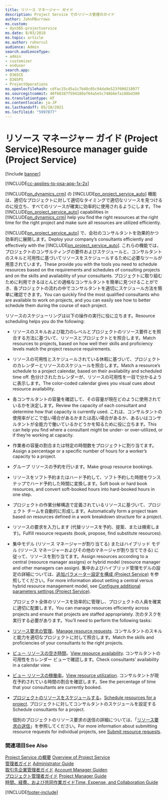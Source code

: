 ```yaml
---
title: リソース マネージャー ガイド
description: Project Service でのリソース管理のガイド
author: JohnPBurrows
ms.custom:
- dyn365-projectservice
ms.date: 8/03/2018
ms.topic: article
ms.author: ruhercul
audience: Admin
search.audienceType:
- admin
- customizer
- enduser
search.app:
- D365CE
- D365PS
- ProjectOperations
ms.openlocfilehash: cdfac15c45a1c7b40c05c94da9e523f000218977
ms.sourcegitcommit: 40f68387f594180af64a5e5c748b6efa188bd300
ms.translationtype: HT
ms.contentlocale: ja-JP
ms.lasthandoff: 05/10/2021
ms.locfileid: "5997877"
---
```

# <a name="resource-manager-guide-project-service"></a><span data-ttu-id="18250-103">リソース マネージャー ガイド (Project Service)</span><span class="sxs-lookup"><span data-stu-id="18250-103">Resource manager guide (Project Service)</span></span>

[!include [banner](../includes/psa-now-project-operations.md)]

[!INCLUDE[cc-applies-to-psa-app-1x-2x](../includes/cc-applies-to-psa-app-1x-2x.md)]

<span data-ttu-id="18250-104">[!INCLUDE[pn_dynamics_crm](../includes/pn-dynamics-crm.md)] の [!INCLUDE[pn_project_service_auto](../includes/pn-project-service-auto.md)] 機能は、適切なプロジェクトに対して適切なタイミングで適切なリソースを見つけるのに役立ち、すべてのリソースが確実に効率的に使用されるようにします。</span><span class="sxs-lookup"><span data-stu-id="18250-104">The [!INCLUDE[pn_project_service_auto](../includes/pn-project-service-auto.md)] capabilities in [!INCLUDE[pn_dynamics_crm](../includes/pn-dynamics-crm.md)] help you find the right resources at the right time for the right project and make sure all resources are utilized efficiently.</span></span>  
  
 <span data-ttu-id="18250-105">[!INCLUDE[pn_project_service_auto](../includes/pn-project-service-auto.md)] で、会社のコンサルタントを効果的かつ効率的に展開します。</span><span class="sxs-lookup"><span data-stu-id="18250-105">Deploy your company’s consultants efficiently and effectively with the [!INCLUDE[pn_project_service_auto](../includes/pn-project-service-auto.md)].</span></span> <span data-ttu-id="18250-106">これらの機能では、プロジェクトのコンサルティングの要件およびスケジュールと、コンサルタントのスキルと可用性に基づいてリソースをスケジュールするために必要なツールが用意されています。</span><span class="sxs-lookup"><span data-stu-id="18250-106">These provide you with the tools you need to schedule resources based on the requirements and schedules of consulting projects and on the skills and availability of your consultants.</span></span> <span data-ttu-id="18250-107">プロジェクトに取り組むために利用できるほとんどの適格なコンサルタントを簡単に見つけることができ、各プロジェクトの流れの中でコンサルタントを適切にスケジュール方法を簡単に確認できます。</span><span class="sxs-lookup"><span data-stu-id="18250-107">You can quickly find the most qualified consultants who are available to work on projects, and you can easily see how to better schedule them during the course of each project.</span></span>  
  
 <span data-ttu-id="18250-108">リソースのスケジューリングは以下の操作の実行に役に立ちます。</span><span class="sxs-lookup"><span data-stu-id="18250-108">Resource scheduling helps you do the following:</span></span>  
  
- <span data-ttu-id="18250-109">リソースのスキルおよび能力のレベルとプロジェクトのリソース要件とを照合する方法に基づいて、リソースとプロジェクトとを照合します。</span><span class="sxs-lookup"><span data-stu-id="18250-109">Match resources to projects, based on how well their skills and proficiency levels match the project resource requirements.</span></span>  
  
- <span data-ttu-id="18250-110">リソースの可用性とスケジュールされている休暇に基づいて、プロジェクトのカレンダーとリソースのスケジュールを照合します。</span><span class="sxs-lookup"><span data-stu-id="18250-110">Match a resource’s schedule to a project calendar, based on their availability and scheduled time off.</span></span> <span data-ttu-id="18250-111">色分けされたカレンダーが、リソースの可用性を一目で分かるように表示します。</span><span class="sxs-lookup"><span data-stu-id="18250-111">The color-coded calendar gives you visual cues about resource availability.</span></span>  
  
- <span data-ttu-id="18250-112">各コンサルタントの容量を確認して、その容量が現在どのように使用されているかを決定します。</span><span class="sxs-lookup"><span data-stu-id="18250-112">Review the capacity of each consultant and determine how that capacity is currently used.</span></span> <span data-ttu-id="18250-113">これは、コンサルタントの使用率がどこで低い場合があるかまたは高い場合があるか、あるいはコンサルタントが全能力で働いているかどうかを知るために役に立ちます。</span><span class="sxs-lookup"><span data-stu-id="18250-113">This can help you find where a consultant might be under- or over-utilized, or if they’re working at capacity.</span></span>  
  
- <span data-ttu-id="18250-114">作業者の容量の割合または特定の時間数をプロジェクトに割り当てます。</span><span class="sxs-lookup"><span data-stu-id="18250-114">Assign a percentage or a specific number of hours for a worker’s capacity to a project.</span></span>  
  
- <span data-ttu-id="18250-115">グループ リソースの予約を行います。</span><span class="sxs-lookup"><span data-stu-id="18250-115">Make group resource bookings.</span></span>  
  
- <span data-ttu-id="18250-116">リソースをソフト予約またはハード予約して、ソフト予約した時間をワンステップでハード予約した時間に変換します。</span><span class="sxs-lookup"><span data-stu-id="18250-116">Soft book or hard book resources, and convert soft-booked hours into hard-booked hours in one step.</span></span>  
  
- <span data-ttu-id="18250-117">プロジェクトの作業分解構造で定義されているリソースに基づいて、プロジェクト チームを自動的に形成します。</span><span class="sxs-lookup"><span data-stu-id="18250-117">Automatically form a project team based on resources defined in a work breakdown structure for a project.</span></span>  
  
- <span data-ttu-id="18250-118">リソースの要求を入力します (代替リソースを予約、提案、または検索します)。</span><span class="sxs-lookup"><span data-stu-id="18250-118">Fulfill resource requests (book, propose, find substitute resources).</span></span>  
  
- <span data-ttu-id="18250-119">集中モデル (リソース マネージャーが割り当てる) またはハイブリッド モデル (リソース マネージャーおよびその他のマネージャが割り当てできる) に従って、リソースを割り当てます。</span><span class="sxs-lookup"><span data-stu-id="18250-119">Assign resources according to a central (resource manager assigns) or hybrid model (resource manager and other managers can assign).</span></span> <span data-ttu-id="18250-120">集中およびハイブリッド管理モデルの設定の詳細については、[追加パラメーター設定を構成 (Project Service)](../psa/configure-additional-parameters-settings.md) を参照してください。</span><span class="sxs-lookup"><span data-stu-id="18250-120">For more information about setting a central versus hybrid resource management model, see [Configure additional parameters settings (Project Service)](../psa/configure-additional-parameters-settings.md).</span></span>  
  
  <span data-ttu-id="18250-121">プロジェクト全体のリソースを効率的に管理し、プロジェクトの人員を確実に適切に配置します。</span><span class="sxs-lookup"><span data-stu-id="18250-121">You can manage resources efficiently across projects and ensure that projects are staffed appropriately.</span></span> <span data-ttu-id="18250-122">次のタスクを実行する必要があります。</span><span class="sxs-lookup"><span data-stu-id="18250-122">You’ll need to perform the following tasks:</span></span>  
  
- <span data-ttu-id="18250-123">[リソース要求の管理](../psa/manage-resource-requests.md)。</span><span class="sxs-lookup"><span data-stu-id="18250-123">[Manage resource requests](../psa/manage-resource-requests.md).</span></span> <span data-ttu-id="18250-124">コンサルタントのスキルと能力を適切なプロジェクトに対して照合します。</span><span class="sxs-lookup"><span data-stu-id="18250-124">Match the skills and proficiencies of your consultants to the right projects.</span></span>  
  
- <span data-ttu-id="18250-125">[ビュー リソースの空き時間](../psa/view-resource-availability.md)。</span><span class="sxs-lookup"><span data-stu-id="18250-125">[View resource availability](../psa/view-resource-availability.md).</span></span> <span data-ttu-id="18250-126">コンサルタントの可用性をカレンダー ビューで確認します。</span><span class="sxs-lookup"><span data-stu-id="18250-126">Check consultants’ availability in a calendar view.</span></span>  
  
- <span data-ttu-id="18250-127">[ビュー リソースの稼働率](../psa/view-resource-utilization.md)。</span><span class="sxs-lookup"><span data-stu-id="18250-127">[View resource utilization](../psa/view-resource-utilization.md).</span></span> <span data-ttu-id="18250-128">コンサルタントが現在予約されている時間の割合を確認します。</span><span class="sxs-lookup"><span data-stu-id="18250-128">See the percentage of time that your consultants are currently booked.</span></span>  
  
- <span data-ttu-id="18250-129">[プロジェクトのリソースをスケジュールする](../psa/schedule-resources-project.md)。</span><span class="sxs-lookup"><span data-stu-id="18250-129">[Schedule resources for a project](../psa/schedule-resources-project.md).</span></span> <span data-ttu-id="18250-130">プロジェクトに対してコンサルタントのスケジュールを設定する</span><span class="sxs-lookup"><span data-stu-id="18250-130">Schedule consultants for a project.</span></span>  
  
  <span data-ttu-id="18250-131">個別のプロジェクトのリソース要求の送信の詳細については、「[リソース要求の送信](../psa/submit-resource-requests.md)」を参照してください。</span><span class="sxs-lookup"><span data-stu-id="18250-131">For more information about submitting resource requests for individual projects, see [Submit resource requests](../psa/submit-resource-requests.md).</span></span>  
  
### <a name="see-also"></a><span data-ttu-id="18250-132">関連項目</span><span class="sxs-lookup"><span data-stu-id="18250-132">See Also</span></span>  
 <span data-ttu-id="18250-133">[Project Service の概要](../psa/overview.md) </span><span class="sxs-lookup"><span data-stu-id="18250-133">[Overview of Project Service](../psa/overview.md) </span></span>  
 <span data-ttu-id="18250-134">[管理者ガイド](../psa/admin-guide.md) </span><span class="sxs-lookup"><span data-stu-id="18250-134">[Administrator Guide](../psa/admin-guide.md) </span></span>  
 <span data-ttu-id="18250-135">[取引先企業管理者ガイド](../psa/account-manager-guide.md) </span><span class="sxs-lookup"><span data-stu-id="18250-135">[Account Manager Guiden](../psa/account-manager-guide.md) </span></span>  
 <span data-ttu-id="18250-136">[プロジェクト管理者ガイド](../psa/project-manager-guide.md) </span><span class="sxs-lookup"><span data-stu-id="18250-136">[Project Manager Guide](../psa/project-manager-guide.md) </span></span>  
 [<span data-ttu-id="18250-137">時間、経費、および共同作業ガイド</span><span class="sxs-lookup"><span data-stu-id="18250-137">Time, Expense, and Collaboration Guide</span></span>](../psa/time-expense-collaboration-guide.md)


[!INCLUDE[footer-include](../includes/footer-banner.md)]